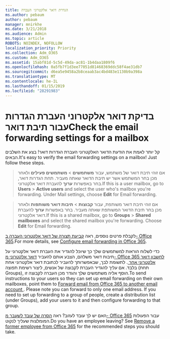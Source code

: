 ```yaml
---
title: הגדרת דואר אלקטרוני העברה
ms.author: pebaum
author: pebaum
manager: mnirkhe
ms.date: 3/21/2018
ms.audience: Admin
ms.topic: article
ROBOTS: NOINDEX, NOFOLLOW
localization_priority: Priority
ms.collection: Adm_O365
ms.custom: Adm_O365
ms.assetid: 15abf81d-5c5d-49da-ac81-1b4daa1809f6
ms.openlocfilehash: 0a5fb7f1d3ee77051d81468369ddc58f4ae31db7
ms.sourcegitcommit: d6ea5e9458a2b8ceaab3ac4bd483e1130b9a398a
ms.translationtype: MT
ms.contentlocale: he-IL
ms.lasthandoff: 01/15/2019
ms.locfileid: "28291983"
---
```

# <a name="check-the-email-forwarding-settings-for-a-mailbox"></a><span data-ttu-id="487de-102">בדיקת דואר אלקטרוני העברת הגדרות עבור תיבת דואר</span><span class="sxs-lookup"><span data-stu-id="487de-102">Check the email forwarding settings for a mailbox</span></span>

<span data-ttu-id="487de-p101">קל יותר לאמת את הודעת הדואר האלקטרוני העברת הגדרות דואר! בצע את השלבים הבאים.</span><span class="sxs-lookup"><span data-stu-id="487de-p101">It's easy to verify the email forwarding settings on a mailbox! Just follow these steps.</span></span>
  
> <span data-ttu-id="487de-p102">אם זוהי תיבת דואר של משתמש, עבור **משתמשים** \> **משתמשים פעילים** ולאחר מכן בחר המשתמש אשר יש תיבת הדואר שאתה מעביר. תחת הגדרות דואר, בחר באפשרות **ערוך** להעברת דואר אלקטרוני.</span><span class="sxs-lookup"><span data-stu-id="487de-p102">If this is a user mailbox, go to **Users** \> **Active users** and select the user who's mailbox you're forwarding. Under Mail settings, choose **Edit** for Email forwarding.</span></span> 
    
> <span data-ttu-id="487de-p103">אם זוהי תיבת דואר משותפת, עבור **קבוצות** \> **תיבות דואר משותפות** ולאחר מכן בחר תיבת הדואר המשותפת שאתה מעביר. בחר באפשרות **ערוך** להעברת דואר אלקטרוני.</span><span class="sxs-lookup"><span data-stu-id="487de-p103">If this is a shared mailbox, go to **Groups** \> **Shared mailboxes** and select the shared mailbox you're forwarding. Choose **Edit** for Email forwarding.</span></span> 
    
<span data-ttu-id="487de-109">לקבלת פרטים נוספים, ראה [קביעת תצורה של דואר אלקטרוני העברה ב- Office 365](https://support.office.com/en-us/article/Configure-email-forwarding-in-Office-365-ab5eb117-0f22-4fa7-a662-3a6bdb0add74).</span><span class="sxs-lookup"><span data-stu-id="487de-109">For more details, see [Configure email forwarding in Office 365](https://support.office.com/en-us/article/Configure-email-forwarding-in-Office-365-ab5eb117-0f22-4fa7-a662-3a6bdb0add74).</span></span> 
  
<span data-ttu-id="487de-p104">כדי לשלוח הוראות למשתמשים שלך כך שיוכל להגדיר את העברת דואר אלקטרוני על תיבות דואר משלהם, הצבע אותם להעביר [דואר אלקטרוני מ- Office 365 לחשבון דואר אלקטרוני אחר ](https://support.office.com/en-us/article/Forward-email-from-Office-365-to-another-email-account-1ed4ee1e-74f8-4f53-a174-86b748ff6a0e). לתשומת לבך, שבאפשרותך להעביר לכתובת דואר אלקטרוני אחת בלבד. אם עליך להגדיר העברת לקבוצה של אנשים, ליצור רשימת תפוצה (תחת Groups), הוסף אליה משתמשים שלך והגדר מכן העברה לקבוצה זו.</span><span class="sxs-lookup"><span data-stu-id="487de-p104">To send instructions to your users so they can set up email forwarding on their own mailboxes, point them to [Forward email from Office 365 to another email account ](https://support.office.com/en-us/article/Forward-email-from-Office-365-to-another-email-account-1ed4ee1e-74f8-4f53-a174-86b748ff6a0e). Please note you can forward to only one email address. If you need to set up forwarding to a group of people, create a distribution list (under Groups), add your users to it and then configure forwarding to that group.</span></span>
  
<span data-ttu-id="487de-p105">האם יש לך עובד לעזוב? ראה [הסרה של עובד לשעבר מ- Office 365](https://support.office.com/article/https://support.office.com/en-us/article/Remove-a-former-employee-from-Office-365-44d96212-4d90-4027-9aa9-a95eddb367d1.aspx) עבור הפעולות המומלצות שעליך לנקוט.</span><span class="sxs-lookup"><span data-stu-id="487de-p105">Do you have an employee leaving? See [Remove a former employee from Office 365](https://support.office.com/article/https://support.office.com/en-us/article/Remove-a-former-employee-from-Office-365-44d96212-4d90-4027-9aa9-a95eddb367d1.aspx) for the recommended steps you should take.</span></span> 
  

